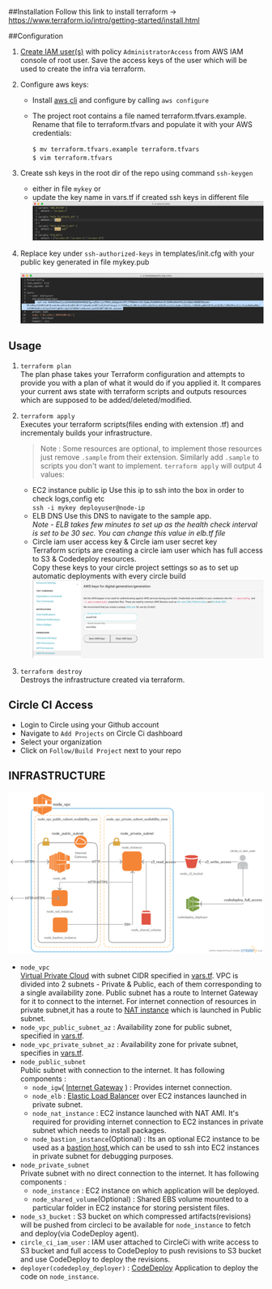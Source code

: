 ##Installation
Follow this link to install terraform -> https://www.terraform.io/intro/getting-started/install.html

##Configuration
1. [Create IAM user(s)](http://docs.aws.amazon.com/IAM/latest/UserGuide/id_users_create.html#id_users_create_console) with policy `AdministratorAccess` from AWS IAM console of root user. Save the access keys of the user which will be used to create the infra via terraform.
2. Configure aws keys:
   - Install [aws cli](http://docs.aws.amazon.com/cli/latest/userguide/installing.html) and configure by calling `aws configure`
   - The project root contains a file named terraform.tfvars.example. Rename that file to terraform.tfvars and populate it with your AWS credentials:
      
      `$ mv terraform.tfvars.example terraform.tfvars`  
      `$ vim terraform.tfvars`  

3. Create ssh keys in the root dir of the repo using command `ssh-keygen` 
   - either in file `mykey` or
   - update the key name in vars.tf if created ssh keys in different file
   ![alt text](img/key-overwrite.png)
4. Replace key under `ssh-authorized-keys` in templates/init.cfg with your public key generated in file mykey.pub

      ![alt text](img/ssh-key-overwrite.png)
   

## Usage
1. `terraform plan`  
   The plan phase takes your Terraform configuration and attempts to provide you with a plan of what it would do if you applied it. It compares your current aws state with terraform scripts and outputs resources which are supposed to be added/deleted/modified.

2. `terraform apply`  
   Executes your terraform scripts(files ending with extension .tf) and incrementaly builds your infrastructure.  
   > Note : Some resources are optional, to implement those resources just remove `.sample` from their extension. Similarly add `.sample` to scripts you don't want to implement.
   `terraform apply` will output 4 values:  
   - EC2 instance public ip
      Use this ip to ssh into the box in order to check logs,config etc  
      `ssh -i mykey deployuser@node-ip`
   - ELB DNS
      Use this DNS to navigate to the sample app.  
      _Note - ELB takes few minutes to set up as the health check interval is set to be 30 sec. You can change this value in elb.tf file_
   - Circle iam user access key & Circle iam user secret key  
     Terraform scripts are creating a circle iam user which has full access to S3 & Codedeploy resources.  
     Copy these keys to your circle project settings so as to set up automatic deployments with every circle build
        ![alt text](img/circle-settings-interface.png)

3. `terraform destroy`  
   Destroys the infrastructure created via terraform.

## Circle CI Access  
   - Login to Circle using your Github account
   - Navigate to `Add Projects` on Circle Ci dashboard
   - Select your organization
   - Click on `Follow/Build Project` next to your repo

## INFRASTRUCTURE
![alt text](img/infra.png)  
+ `node_vpc`  
   [Virtual Private Cloud](https://aws.amazon.com/vpc/) with subnet CIDR specified in [vars.tf](vars.tf). VPC is divided into 2 subnets - Private & Public, each of them corresponding to a single availability zone. Public subnet has a route to Internet Gateway for it to connect to the internet. For internet connection of resources in private subnet,it has a route to [NAT instance](http://docs.aws.amazon.com/AmazonVPC/latest/UserGuide/VPC_NAT_Instance.html) which is launched in Public subnet.
+ `node_vpc_public_subnet_az` : Availability zone for public subnet, specified in [vars.tf](vars.tf).
+ `node_vpc_private_subnet_az` : Availability zone for private subnet, specifies in [vars.tf](vars.tf).
+ `node_public_subnet`  
   Public subnet with connection to the internet. It has following components :  
     - `node_igw`( [Internet Gateway](http://docs.aws.amazon.com/AmazonVPC/latest/UserGuide/VPC_Internet_Gateway.html) ) : Provides internet connection.
     - `node_elb` : [Elastic Load Balancer](https://aws.amazon.com/elasticloadbalancing/) over EC2 instances launched in private subnet.
     - `node_nat_instance` : EC2 instance launched with NAT AMI. It's required for providing internet connection to EC2 instances in private subnet which needs to install packages. 
     - `node_bastion_instance`(Optional) : Its an optional EC2 instance to be used as a [bastion host](https://aws.amazon.com/blogs/security/how-to-record-ssh-sessions-established-through-a-bastion-host/),which can be used to ssh into EC2 instances in private subnet for debugging purposes. 
+ `node_private_subnet`  
   Private subnet with no direct connection to the internet. It has following components : 
   - `node_instance` : EC2 instance on which application will be deployed.
   - `node_shared_volume`(Optional) : Shared EBS volume mounted to a particular folder in EC2 instance for storing persistent files.
+ `node_s3_bucket` : S3 bucket on which compressed artifacts(revisions) will be pushed from circleci to be available for `node_instance` to fetch and deploy(via CodeDeploy agent).
+ `circle_ci_iam_user` : IAM user attached to CircleCi with write access to S3 bucket and full access to CodeDeploy to push revisions to S3 bucket and use CodeDeploy to deploy the revisions.
+ `deployer(codedeploy_deployer)` : [CodeDeploy](https://aws.amazon.com/documentation/codedeploy/) Application to deploy the code on `node_instance`.
